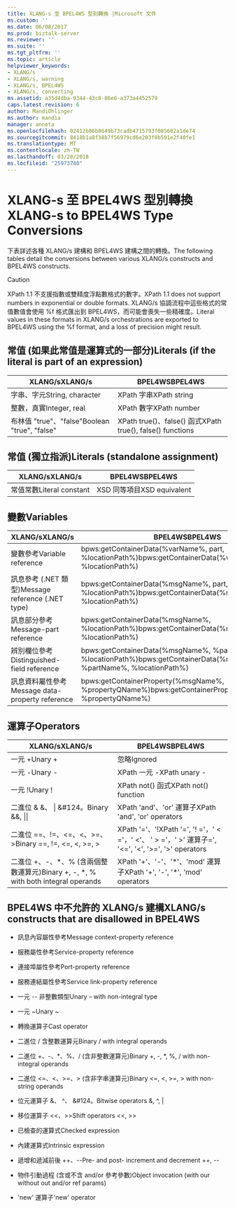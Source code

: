 ```yaml
---
title: XLANG-s 至 BPEL4WS 型別轉換 |Microsoft 文件
ms.custom: ''
ms.date: 06/08/2017
ms.prod: biztalk-server
ms.reviewer: ''
ms.suite: ''
ms.tgt_pltfrm: ''
ms.topic: article
helpviewer_keywords:
- XLANG/s
- XLANG/s, warning
- XLANG/s, BPEL4WS
- XLANG/s, converting
ms.assetid: a35d4dba-9344-43c8-86e6-a373a4452579
caps.latest.revision: 6
author: MandiOhlinger
ms.author: mandia
manager: anneta
ms.openlocfilehash: 02412b86b8649b73cadb4715793f085682a1de74
ms.sourcegitcommit: 8418b1a8f38b7f56979cd6e203f0b591e2f40fe1
ms.translationtype: MT
ms.contentlocale: zh-TW
ms.lasthandoff: 03/28/2018
ms.locfileid: "25973740"
---
```

# <a name="xlang-s-to-bpel4ws-type-conversions"></a><span data-ttu-id="097a7-102">XLANG-s 至 BPEL4WS 型別轉換</span><span class="sxs-lookup"><span data-stu-id="097a7-102">XLANG-s to BPEL4WS Type Conversions</span></span>
<span data-ttu-id="097a7-103">下表詳述各種 XLANG/s 建構和 BPEL4WS 建構之間的轉換。</span><span class="sxs-lookup"><span data-stu-id="097a7-103">The following tables detail the conversions between various XLANG/s constructs and BPEL4WS constructs.</span></span>  
  
> [!CAUTION]
>  <span data-ttu-id="097a7-104">XPath 1.1 不支援指數或雙精度浮點數格式的數字。</span><span class="sxs-lookup"><span data-stu-id="097a7-104">XPath 1.1 does not support numbers in exponential or double formats.</span></span> <span data-ttu-id="097a7-105">XLANG/s 協調流程中這些格式的常值數值會使用 %f 格式匯出到 BPEL4WS，而可能會喪失一些精確度。</span><span class="sxs-lookup"><span data-stu-id="097a7-105">Literal values in these formats in XLANG/s orchestrations are exported to BPEL4WS using the %f format, and a loss of precision might result.</span></span>  
  
## <a name="literals-if-the-literal-is-part-of-an-expression"></a><span data-ttu-id="097a7-106">常值 (如果此常值是運算式的一部分)</span><span class="sxs-lookup"><span data-stu-id="097a7-106">Literals (if the literal is part of an expression)</span></span>  
  
|<span data-ttu-id="097a7-107">XLANG/s</span><span class="sxs-lookup"><span data-stu-id="097a7-107">XLANG/s</span></span>|<span data-ttu-id="097a7-108">BPEL4WS</span><span class="sxs-lookup"><span data-stu-id="097a7-108">BPEL4WS</span></span>|  
|--------------|-------------|  
|<span data-ttu-id="097a7-109">字串、字元</span><span class="sxs-lookup"><span data-stu-id="097a7-109">String, character</span></span>|<span data-ttu-id="097a7-110">XPath 字串</span><span class="sxs-lookup"><span data-stu-id="097a7-110">XPath string</span></span>|  
|<span data-ttu-id="097a7-111">整數，真實</span><span class="sxs-lookup"><span data-stu-id="097a7-111">Integer, real</span></span>|<span data-ttu-id="097a7-112">XPath 數字</span><span class="sxs-lookup"><span data-stu-id="097a7-112">XPath number</span></span>|  
|<span data-ttu-id="097a7-113">布林值 "true"、"false"</span><span class="sxs-lookup"><span data-stu-id="097a7-113">Boolean "true", "false"</span></span>|<span data-ttu-id="097a7-114">XPath true()、false() 函式</span><span class="sxs-lookup"><span data-stu-id="097a7-114">XPath true(), false() functions</span></span>|  
  
## <a name="literals-standalone-assignment"></a><span data-ttu-id="097a7-115">常值 (獨立指派)</span><span class="sxs-lookup"><span data-stu-id="097a7-115">Literals (standalone assignment)</span></span>  
  
|<span data-ttu-id="097a7-116">XLANG/s</span><span class="sxs-lookup"><span data-stu-id="097a7-116">XLANG/s</span></span>|<span data-ttu-id="097a7-117">BPEL4WS</span><span class="sxs-lookup"><span data-stu-id="097a7-117">BPEL4WS</span></span>|  
|--------------|-------------|  
|<span data-ttu-id="097a7-118">常值常數</span><span class="sxs-lookup"><span data-stu-id="097a7-118">Literal constant</span></span>|<span data-ttu-id="097a7-119">XSD 同等項目</span><span class="sxs-lookup"><span data-stu-id="097a7-119">XSD equivalent</span></span>|  
  
## <a name="variables"></a><span data-ttu-id="097a7-120">變數</span><span class="sxs-lookup"><span data-stu-id="097a7-120">Variables</span></span>  
  
|<span data-ttu-id="097a7-121">XLANG/s</span><span class="sxs-lookup"><span data-stu-id="097a7-121">XLANG/s</span></span>|<span data-ttu-id="097a7-122">BPEL4WS</span><span class="sxs-lookup"><span data-stu-id="097a7-122">BPEL4WS</span></span>|  
|--------------|-------------|  
|<span data-ttu-id="097a7-123">變數參考</span><span class="sxs-lookup"><span data-stu-id="097a7-123">Variable reference</span></span>|<span data-ttu-id="097a7-124">bpws:getContainerData(%varName%,  part, %locationPath%)</span><span class="sxs-lookup"><span data-stu-id="097a7-124">bpws:getContainerData(%varName%,  part, %locationPath%)</span></span>|  
|<span data-ttu-id="097a7-125">訊息參考 (.NET 類型)</span><span class="sxs-lookup"><span data-stu-id="097a7-125">Message reference (.NET type)</span></span>|<span data-ttu-id="097a7-126">bpws:getContainerData(%msgName%, part, %locationPath%)</span><span class="sxs-lookup"><span data-stu-id="097a7-126">bpws:getContainerData(%msgName%, part, %locationPath%)</span></span>|  
|<span data-ttu-id="097a7-127">訊息部分參考</span><span class="sxs-lookup"><span data-stu-id="097a7-127">Message-part reference</span></span>|<span data-ttu-id="097a7-128">bpws:getContainerData(%msgName%, %locationPath%)</span><span class="sxs-lookup"><span data-stu-id="097a7-128">bpws:getContainerData(%msgName%, %locationPath%)</span></span>|  
|<span data-ttu-id="097a7-129">辨別欄位參考</span><span class="sxs-lookup"><span data-stu-id="097a7-129">Distinguished-field reference</span></span>|<span data-ttu-id="097a7-130">bpws:getContainerData(%msgName%, %partName%, %locationPath%)</span><span class="sxs-lookup"><span data-stu-id="097a7-130">bpws:getContainerData(%msgName%, %partName%, %locationPath%)</span></span>|  
|<span data-ttu-id="097a7-131">訊息資料屬性參考</span><span class="sxs-lookup"><span data-stu-id="097a7-131">Message data-property reference</span></span>|<span data-ttu-id="097a7-132">bpws:getContainerProperty(%msgName%, %propertyQName%)</span><span class="sxs-lookup"><span data-stu-id="097a7-132">bpws:getContainerProperty(%msgName%, %propertyQName%)</span></span>|  
  
## <a name="operators"></a><span data-ttu-id="097a7-133">運算子</span><span class="sxs-lookup"><span data-stu-id="097a7-133">Operators</span></span>  
  
|<span data-ttu-id="097a7-134">XLANG/s</span><span class="sxs-lookup"><span data-stu-id="097a7-134">XLANG/s</span></span>|<span data-ttu-id="097a7-135">BPEL4WS</span><span class="sxs-lookup"><span data-stu-id="097a7-135">BPEL4WS</span></span>|  
|--------------|-------------|  
|<span data-ttu-id="097a7-136">一元 +</span><span class="sxs-lookup"><span data-stu-id="097a7-136">Unary +</span></span>|<span data-ttu-id="097a7-137">忽略</span><span class="sxs-lookup"><span data-stu-id="097a7-137">Ignored</span></span>|  
|<span data-ttu-id="097a7-138">一元 -</span><span class="sxs-lookup"><span data-stu-id="097a7-138">Unary -</span></span>|<span data-ttu-id="097a7-139">XPath 一元 -</span><span class="sxs-lookup"><span data-stu-id="097a7-139">XPath unary -</span></span>|  
|<span data-ttu-id="097a7-140">一元 !</span><span class="sxs-lookup"><span data-stu-id="097a7-140">Unary !</span></span>|<span data-ttu-id="097a7-141">XPath not() 函式</span><span class="sxs-lookup"><span data-stu-id="097a7-141">XPath not() function</span></span>|  
|<span data-ttu-id="097a7-142">二進位 & &、 &#124; &#124。</span><span class="sxs-lookup"><span data-stu-id="097a7-142">Binary &&, &#124;&#124;</span></span>|<span data-ttu-id="097a7-143">XPath 'and'、'or' 運算子</span><span class="sxs-lookup"><span data-stu-id="097a7-143">XPath 'and', 'or' operators</span></span>|  
|<span data-ttu-id="097a7-144">二進位 ==、!=、<=、<、>=、></span><span class="sxs-lookup"><span data-stu-id="097a7-144">Binary ==, !=, <=, <, >=, ></span></span>|<span data-ttu-id="097a7-145">XPath '='、'!</span><span class="sxs-lookup"><span data-stu-id="097a7-145">XPath '=', '!</span></span> <span data-ttu-id="097a7-146">='，' < ='，' <'、 ' > ='，' >' 運算子</span><span class="sxs-lookup"><span data-stu-id="097a7-146">=', '<=', '<', '>=', '>' operators</span></span>|  
|<span data-ttu-id="097a7-147">二進位 +、-、\*、% (含兩個整數運算元)</span><span class="sxs-lookup"><span data-stu-id="097a7-147">Binary +, -, \*, % with both integral operands</span></span>|<span data-ttu-id="097a7-148">XPath '+'、'-'、'\*'、'mod' 運算子</span><span class="sxs-lookup"><span data-stu-id="097a7-148">XPath '+', '-', '\*', 'mod' operators</span></span>|  
  
## <a name="xlangs-constructs-that-are-disallowed-in-bpel4ws"></a><span data-ttu-id="097a7-149">BPEL4WS 中不允許的 XLANG/s 建構</span><span class="sxs-lookup"><span data-stu-id="097a7-149">XLANG/s constructs that are disallowed in BPEL4WS</span></span>  
  
-   <span data-ttu-id="097a7-150">訊息內容屬性參考</span><span class="sxs-lookup"><span data-stu-id="097a7-150">Message context-property reference</span></span>  
  
-   <span data-ttu-id="097a7-151">服務屬性參考</span><span class="sxs-lookup"><span data-stu-id="097a7-151">Service-property reference</span></span>  
  
-   <span data-ttu-id="097a7-152">連接埠屬性參考</span><span class="sxs-lookup"><span data-stu-id="097a7-152">Port-property reference</span></span>  
  
-   <span data-ttu-id="097a7-153">服務連結屬性參考</span><span class="sxs-lookup"><span data-stu-id="097a7-153">Service link-property reference</span></span>  
  
-   <span data-ttu-id="097a7-154">一元 -- 非整數類型</span><span class="sxs-lookup"><span data-stu-id="097a7-154">Unary – with non-integral type</span></span>  
  
-   <span data-ttu-id="097a7-155">一元 ~</span><span class="sxs-lookup"><span data-stu-id="097a7-155">Unary ~</span></span>  
  
-   <span data-ttu-id="097a7-156">轉換運算子</span><span class="sxs-lookup"><span data-stu-id="097a7-156">Cast operator</span></span>  
  
-   <span data-ttu-id="097a7-157">二進位 / 含整數運算元</span><span class="sxs-lookup"><span data-stu-id="097a7-157">Binary / with integral operands</span></span>  
  
-   <span data-ttu-id="097a7-158">二進位 +、-、\*、%、/ (含非整數運算元)</span><span class="sxs-lookup"><span data-stu-id="097a7-158">Binary +, -, \*, %, / with non-integral operands</span></span>  
  
-   <span data-ttu-id="097a7-159">二進位 <=、<、>=、> (含非字串運算元)</span><span class="sxs-lookup"><span data-stu-id="097a7-159">Binary <=, <, >=, > with non-string operands</span></span>  
  
-   <span data-ttu-id="097a7-160">位元運算子 &、 ^、 &#124。</span><span class="sxs-lookup"><span data-stu-id="097a7-160">Bitwise operators &, ^, &#124;</span></span>  
  
-   <span data-ttu-id="097a7-161">移位運算子 <<、>></span><span class="sxs-lookup"><span data-stu-id="097a7-161">Shift operators <<, >></span></span>  
  
-   <span data-ttu-id="097a7-162">已檢查的運算式</span><span class="sxs-lookup"><span data-stu-id="097a7-162">Checked expression</span></span>  
  
-   <span data-ttu-id="097a7-163">內建運算式</span><span class="sxs-lookup"><span data-stu-id="097a7-163">Intrinsic expression</span></span>  
  
-   <span data-ttu-id="097a7-164">遞增和遞減前後 ++、--</span><span class="sxs-lookup"><span data-stu-id="097a7-164">Pre- and post- increment and decrement ++, --</span></span>  
  
-   <span data-ttu-id="097a7-165">物件引動過程 (含或不含 and/or 參考參數)</span><span class="sxs-lookup"><span data-stu-id="097a7-165">Object invocation (with our without out and/or ref params)</span></span>  
  
-   <span data-ttu-id="097a7-166">'new' 運算子</span><span class="sxs-lookup"><span data-stu-id="097a7-166">'new' operator</span></span>